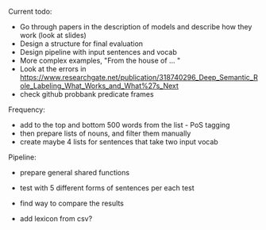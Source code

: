 Current todo:

- Go through papers in the description of models and describe how they work (look at slides)
- Design a structure for final evaluation
- Design pipeline with input sentences and vocab
- More complex examples, "From the house of ... "
- Look at the errors in https://www.researchgate.net/publication/318740296_Deep_Semantic_Role_Labeling_What_Works_and_What%27s_Next
- check github probbank predicate frames


Frequency:
- add to the top and bottom 500 words from the list - PoS tagging
- then prepare lists of nouns, and filter them manually
- create maybe 4 lists for sentences that take two input vocab


Pipeline:
- prepare general shared functions
- test with 5 different forms of sentences per each test
- find way to compare the results

- add lexicon from csv?












